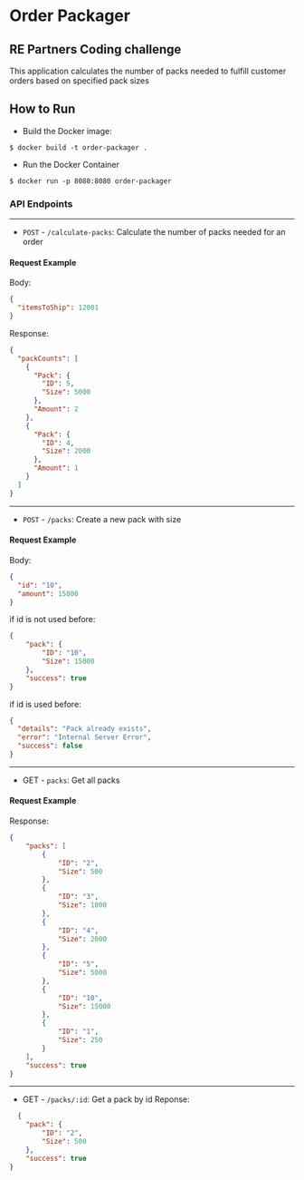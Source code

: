# Order Packager
## RE Partners Coding challenge

This application calculates the number of packs needed to fulfill customer orders based on specified pack sizes


## How to Run
- Build the Docker image:
 ```
$ docker build -t order-packager .
```
- Run the Docker Container
```
$ docker run -p 8080:8080 order-packager
```

### API Endpoints

---
- `POST` - `/calculate-packs`: Calculate the number of packs needed for an order
#### Request Example
Body:
```json
{
  "itemsToShip": 12001
}
```
Response:
```json
{
  "packCounts": [
    {
      "Pack": {
        "ID": 5,
        "Size": 5000
      },
      "Amount": 2
    },
    {
      "Pack": {
        "ID": 4,
        "Size": 2000
      },
      "Amount": 1
    }
  ]
}
```
---
- `POST` - `/packs`: Create a new pack with size
#### Request Example
Body:
```json
{
  "id": "10",
  "amount": 15000
}
```
if id is not used before:
```json
{
    "pack": {
        "ID": "10",
        "Size": 15000
    },
    "success": true
}
```
if id is used before:
```json
{
  "details": "Pack already exists",
  "error": "Internal Server Error",
  "success": false
}
```
---
- GET - `packs`: Get all packs
#### Request Example
Response:
```json
{
    "packs": [
        {
            "ID": "2",
            "Size": 500
        },
        {
            "ID": "3",
            "Size": 1000
        },
        {
            "ID": "4",
            "Size": 2000
        },
        {
            "ID": "5",
            "Size": 5000
        },
        {
            "ID": "10",
            "Size": 15000
        },
        {
            "ID": "1",
            "Size": 250
        }
    ],
    "success": true
}
```
---
- GET - `/packs/:id`: Get a pack by id
Reponse:
```json
  {
    "pack": {
        "ID": "2",
        "Size": 500
    },
    "success": true
}
```